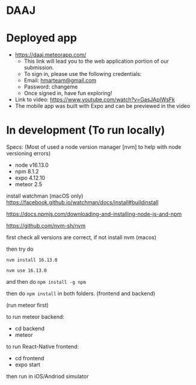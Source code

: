 # DAAJ


# Deployed app 
- https://daaj.meteorapp.com/
  -  This link will lead you to the web application portion of our submission. 
  -  To sign in, please use the following credentials:
    -  Email: hmarteam@gmail.com
    -  Password: changeme
  - Once signed in, have fun exploring! 
- Link to video: https://www.youtube.com/watch?v=GasJApIWsFk
- The mobile app was built with Expo and can be previewed in the video


 # In development (To run locally)
 Specs: (Most of used a node version manager [nvm] to help with node versioning errors)
- node v16.13.0
- npm 8.1.2
- expo  4.12.10
- meteor 2.5


install watchman (macOS only) https://facebook.github.io/watchman/docs/install#buildinstall

 
 https://docs.npmjs.com/downloading-and-installing-node-js-and-npm
 
 https://github.com/nvm-sh/nvm
 
 first check all versions are correct, if not install nvm (macos)

then try do

`nvm install 16.13.0`  

`nvm use 16.13.0`


and then do `npm install -g npm`



then do `npm install` in both folders. (frontend and backend)
  
  
  (run meteor first)
 
 to run meteor backend:
- cd backend
- meteor

 
to run React-Native frontend:

- cd frontend
- expo start



then run in iOS/Andriod simulator
